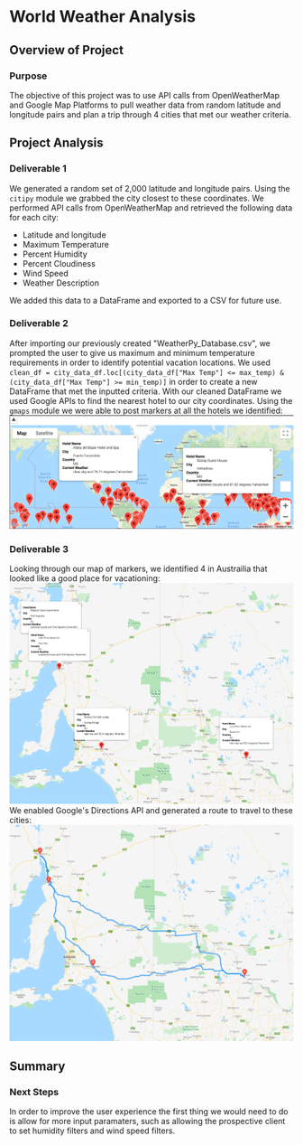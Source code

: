 # World Weather Analysis

## Overview of Project

### Purpose

The objective of this project was to use API calls from OpenWeatherMap and Google Map Platforms to pull weather data from random latitude and longitude pairs and plan a trip through 4 cities that met our weather criteria.

## Project Analysis

### Deliverable 1

We generated a random set of 2,000 latitude and longitude pairs. Using the `citipy` module we grabbed the city closest to these coordinates. We performed API calls from OpenWeatherMap and retrieved the following data for each city:
- Latitude and longitude
- Maximum Temperature
- Percent Humidity
- Percent Cloudiness
- Wind Speed
- Weather Description

We added this data to a DataFrame and exported to a CSV for future use.

### Deliverable 2

After importing our previously created "WeatherPy_Database.csv", we prompted the user to give us maximum and minimum temperature requirements in order to identify potential vacation locations. We used 
`clean_df = city_data_df.loc[(city_data_df["Max Temp"] <= max_temp) & (city_data_df["Max Temp"] >= min_temp)]` in order to create a new DataFrame that met the inputted criteria. With our cleaned DataFrame we used Google APIs to find the nearest hotel to our city coordinates. Using the `gmaps` module we were able to post markers at all the hotels we identified:
<img src='Vacation_Search/WeatherPy_vacation_map.png'>

### Deliverable 3

Looking through our map of markers, we identified 4 in Austrailia that looked like a good place for vacationing:
<img src='Vacation_Itinerary/WeatherPy_travel_map_markers.png'>
We enabled Google's Directions API and generated a route to travel to these cities:
<img src='Vacation_Itinerary/WeatherPy_travel_map.png'>

## Summary

### Next Steps

In order to improve the user experience the first thing we would need to do is allow for more input paramaters, such as allowing the prospective client to set humidity filters and wind speed filters.